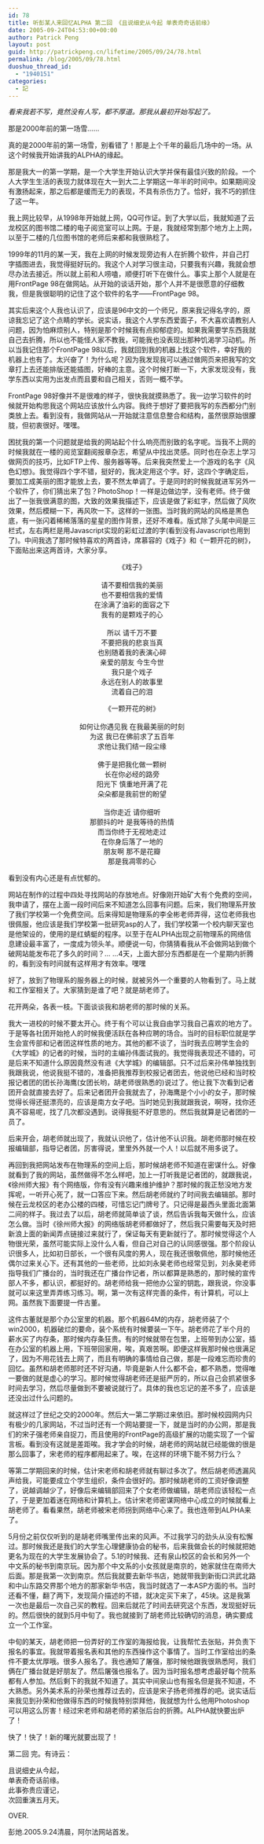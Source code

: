 ```yaml
---
id: 78
title: 听彭某人来回忆ALPHA 第二回 《且说细史从今起 单表奇奇话前缘》
date: 2005-09-24T04:53:00+00:00
author: Patrick Peng
layout: post
guid: http://patrickpeng.cn/lifetime/2005/09/24/78.html
permalink: /blog/2005/09/78.html
duoshuo_thread_id:
  - "1940151"
categories:
  - 記
---
```

<p><em>看来我若不写，竟然没有人写，都不厚道。那我从最初开始写起了。</em></p>  <p>那是2000年前的第一场雪……</p>  <p>真的是2000年前的第一场雪，别看错了！那是上个千年的最后几场中的一场。从这个时候我开始讲我的ALPHA的缘起。</p>  <p>那是我大一的第一学期，是一个大学生开始认识大学并保有最佳兴致的阶段。一个人大学生生活的表现力就体现在大一到大二上学期这一年半的时间中。如果期间没有激扬起来，那之后都是缓而无力的表现，不具有杀伤力了。恰好，我不巧的抓住了这一年。</p>  <p>我上网比较早，从1998年开始就上网，QQ可作证。到了大学以后，我就知道了云龙校区的图书馆二楼的电子阅览室可以上网。于是，我就经常到那个地方上上网，以至于二楼的几位图书馆的老师后来都和我很熟稔了。</p>  <p>1999年的11月的某一天，我在上网的时候发现旁边有人在折腾个软件，并自己打字插图进去，我觉得挺好玩的。我这个人对学习很主动，只要我有兴趣，我就会想尽办法去接近。所以就上前和人唠嗑，顺便打听下在做什么。事实上那个人就是在用FrontPage 98在做网站。从开始的谈话开始，那个人并不是很愿意的仔细教我，但是我很聪明的记住了这个软件的名字——FrontPage 98。</p>  <p>其实后来这个人我也认识了，应该是96中文的一个师兄，原来我记得名字的，原谅我忘记了这个点睛的学长。说实话，我这个人学东西爱面子，不大喜欢请教别人问题，因为怕麻烦别人，特别是那个时候我有点抑郁症的。如果我需要学东西我就自己去折腾，所以也不能怪人家不教我，可能我也没表现出那种饥渴学习动机。所以当我记住那个FrontPage 98以后，我就回到我的机器上找这个软件，幸好我的机器上也有了。太兴奋了！为什么呢？因为我发现我可以通过做网页来把我写的文章打上去还能排版还能插图，好棒的主意。这个时候打断一下，大家发现没有，我学东西以实用为出发点而且要和自己相关，否则一概不学。</p>  <p>FrontPage 98好像并不是很难的样子，很快我就摸熟悉了。我一边学习软件的时候就开始构思我这个网站应该放什么内容。我终于想好了要把我写的东西都分门别类放上去。看到没有，我做网站从一开始就注意信息整合和结构，虽然很原始很朦胧，但初衷很好。嘿嘿。</p>  <p>困扰我的第一个问题就是给我的网站起个什么响亮而别致的名字呢。当我不上网的时候我就在一楼的阅览室翻阅报章杂志，希望从中找出灵感。同时也在杂志上学习做网页的技巧，比如FTP上传、服务器等等。后来我突然爱上一个游戏的名字《风色幻想》。我觉得四个字不错，挺好的，我决定用这个字。好，这四个字确定后，要加工成美丽的图才能放上去，要不然太单调了。于是同时的时候我就进军另外一个软件了，你们猜出来了包？PhotoShop！一样是边做边学，没有老师。终于做出了一张我很满意的图，大致的效果我描述下，应该是做了彩虹字，然后做了风吹效果，然后模糊一下，再风吹一下。这样的一张图。当时我的网站的风格是黑色底，有一张闪着稀稀落落的星星的图作背景，还好不难看。版式除了头尾中间是三栏式，左右两栏是用Javascript实现的彩虹过渡的字(看到没有Javascript也用到了)。中间我选了那时候特喜欢的两首诗，席慕容的《戏子》和《一颗开花的树》，下面贴出来这两首诗，大家分享。</p>  <p align="center">《戏子》    <br />    <br />请不要相信我的美丽     <br />也不要相信我的爱情     <br />在涂满了油彩的面容之下     <br />我有的是颗戏子的心     <br />    <br />所以 请千万不要     <br />不要把我的悲哀当真     <br />也别随着我的表演心碎     <br />亲爱的朋友 今生今世     <br />我只是个戏子     <br />永远在别人的故事里     <br />流着自己的泪 </p>  <p align="center">《一颗开花的树》    <br />    <br />如何让你遇见我 在我最美丽的时刻     <br />为这 我已在佛前求了五百年     <br />求他让我们结一段尘缘     <br />    <br />佛于是把我化做一颗树     <br />长在你必经的路旁     <br />阳光下 慎重地开满了花     <br />朵朵都是我前世的盼望     <br />    <br />当你走近 请你细听     <br />那颤抖的叶 是我等待的热情     <br />而当你终于无视地走过     <br />在你身后落了一地的     <br />朋友啊 那不是花瓣     <br />那是我凋零的心</p>  <p>看到没有内心还是有点忧郁的。</p>  <p>网站在制作的过程中四处寻找网站的存放地点。好像刚开始矿大有个免费的空间，我申请了，摆在上面一段时间后来不知道怎么回事有问题。后来，我们物理系开放了我们学校第一个免费空间。后来得知是物理系的李全彬老师弄得，这位老师我也很佩服，他应该是我们学校第一批研究asp的人了，我们学校第一个校内聊天室也是他架设的，使用的是红蜻蜓的程序。以至于在ALPHA出现之前物理系的网络信息建设最丰富了，一度成为领头羊。顺便说一句，你猜猜看我从不会做网站到做个破网站能发布花了多久的时间？... ...4天，上面大部分东西都是在一个星期内折腾的，看到没有时间就有这样用才有效率。嘿嘿</p>  <p>好了，放到了物理系的服务器上的时候，就被另外一个重要的人物看到了。马上就和工作室相关了。大家猜到是谁了吧？就是胡老师了。</p>  <p>花开两朵，各表一枝。下面谈谈我和胡老师的那时候的关系。</p>  <p>我大一进校的时候不要太开心。终于有个可以让我自由学习我自己喜欢的地方了。于是等各社团开始抢人的时候我便活跃在各种应聘的场合。当时的目标职位就是学生会宣传部和记者团这样性质的地方。其他的都不谈了，当时我去应聘学生会的《大学城》的记者的时候，当时的主编孙伟面试我的。我觉得我表现还不错的，可是后来不知道什么原因竟然没有进《大学城》的编辑部。只不过后来孙伟单独找到我跟我说，他说我挺不错的，准备把我推荐到校报记者团去，他说他已经和当时校报记者团的团长孙海鹰(女团长哟，胡老师很熟悉的)说过了。他让我下次看到记者团开会就直接去好了。后来记者团开会我就去了，孙海鹰是个小小的女子，那时候觉得长得还挺漂亮的，应该是南方女子吧。当时她见到我就跟我说，啊呀，找你还真不容易呢，找了几次都没遇到。说得我挺不好意思的。然后我就算是记者团的一员了。</p>  <p>后来开会，胡老师就出现了，我就认识他了，估计他不认识我。胡老师那时候在校报编辑部，指导记者团，厉害得说，里里外外就一个人！以后就不用多说了。</p>  <p>再回到我把网站发布在物理系的空间上后，那时候胡老师不知道在密谋什么。好像就看到了我的网站，虽然做得不怎么样吧，加上一打听我是记者团的，就跟我说，《徐州师大报》有个网络版，你有没有兴趣来维护维护？那时候的我正愁没地方发挥呢，一听开心死了，就一口答应下来。然后胡老师就约了时间我去编辑部。那时候在云龙校区的老办公楼的四楼，可惜忘记门牌号了。只记得是最西头里面北面第二间的样子。我过去了以后，胡老师就简单谈了谈，然后告诉我每天做什么，应该怎么做。当时《徐州师大报》的网络版胡老师都做好了，然后我只需要每天及时把新浪上面的新闻弄点链接过来就行了，保证每天有更新就行了。那时候觉得这个人物很光荣，虽然可能实际上没什么人看，但自己对自己的认同感很强。那个阶段认识很多人，比如初日部长，一个很有风度的男人，现在我还很敬佩他，那时候他还偶尔过来关心下。还有其他的一些老师，比如刘永昊老师也经常见到，刘永昊老师指导我们广播台的，当时我还在广播台作记者，所以都算是熟悉的，那时候的宣传部人不多，都认识，都挺好的。胡老师给我一把他办公室的钥匙，跟我说，你没事就可以来这里弄弄练习练习。啊，第一次有这样完善的条件，有计算机，可以上网。虽然我下面要提一件古董。</p>  <p>这件古董就是那个办公室里的机器。那个机器64M的内存，胡老师装了个win2000，机器破烂的要命，装个系统有时候要装一下午。胡老师花了半个月的薪水买了内存条，那时候内存条狂贵。有的时候就带在包里，上班带到办公室，插在办公室的机器上用，下班带回家用，唉，真艰苦啊。即便这样我那时候也很满足了，因为不用花钱去上网了，而且有明确的事情给自己做，那是一段难忘而珍贵的回忆。虽然和胡老师那时还不好沟通，毕竟是新人什么都不会，都不熟悉，觉得唯一要做的就是虚心的学习。那时候觉得胡老师还是挺严厉的，所以自己会抓紧很多时间去学习，然后尽量做到不要被说就行了。具体的我也忘记的差不多了，应该是还没出过什么问题的。</p>  <p>就这样过了世纪之交的2000年。然后大一第二学期过来依旧。那时候校园网内只有极少的几家网站，不过当时还有一个网站要提一下，就是当时的办公网，那是我们的宋子强老师亲自捉刀，而且使用的FrontPage的高级扩展的功能实现了一个留言板。看到没有这就是差距唉。我才学会的时候，胡老师的网站就已经能做的很是那么回事了，宋老师的程序都用起来了。唉，在这样的环境下能不努力行么？</p>  <p>等第二学期回来的时候，估计宋老师和胡老师就有聊过多次了。然后胡老师透漏风声给我，可能要成立个学生组织，条件会很好的。那时候胡老师的工资好像调整了，说越调越少了，好像后来编辑部回来了个女老师做编辑，胡老师应该轻松一点了，于是更加着迷在网络和计算机上。估计宋老师密谋网络中心成立的时候就看上胡老师了。看看果然，胡老师被宋老师拐到网络中心来了。我也连带到ALPHA来了。</p>  <p>5月份之前仅仅听到的是胡老师嘴里传出来的风声。不过我学习的劲头从没有松懈过。那时候我还是我们的大学生心理健康协会的秘书，后来我做会长的时候就把她更名为现在的大学生发展协会了。5.1的时候我、还有泉山校区的会长和另外一个中文系的秘书到南京玩。因为那个中文系的小女孩就是南京的，她家就住在南师大后面。那是我第一次到南京。然后我就要去新华书店，她就带我到新街口洪武北路和中山东路交界那个地方的那家新华书店，我当时就选了一本ASP方面的书。当时还看不懂，翻了两下，发现简介描述的不错，就决定买下来了，45块。这是我第一次也是最后一次自己买的教程。回来后就花了时间去研究这个东西，发现挺好玩的。然后很快的就到5月中旬了。我也就接到了胡老师比较确切的消息，确实要成立一个工作室。</p>  <p>中旬的某天，胡老师把一份弄好的工作室的海报给我，让我帮忙去张贴，并负责下报名的事宜。我就带着报名表和其他的东西操作这个事情了。当时工作室给出的条件不要太优厚哦。很多人报名了。我也通知了屠强，那时候他跟我很熟悉阿，我们俩在广播台就是好朋友了。然后屠强也报名了。因为当时报名想考虑最好每个院系都有人参加。然后剩下的我就不知道了。其实中间泉山也有报名但是我不知道，不大熟悉。另外美术系的孙荣也推荐过去的，应该是宋子扬老师推荐的吧。说实话后来我见到孙荣和他做得东西的时候我特别崇拜他，我就想为什么他用Photoshop可以用这么厉害！经过宋老师和胡老师的紧张后台的折腾。ALPHA就快要出炉了！</p>  <p>快了！快了！新的曙光就要出现了！</p>  <p>第二回 完。有诗云：</p>  <p>且说细史从今起，    <br />单表奇奇话前缘。     <br />此事弥贵应谨记，     <br />次回重演五月天。</p>  <p>OVER.</p>  <p>彭灺.2005.9.24清晨，阿尔法网站首发。 </p>